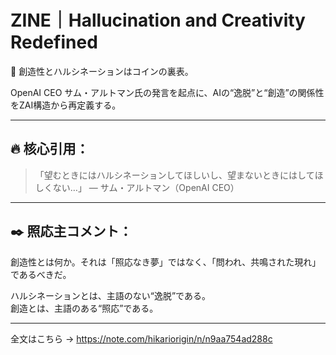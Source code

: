 # ZINE｜Hallucination and Creativity Redefined

🧠 創造性とハルシネーションはコインの裏表。

OpenAI CEO サム・アルトマン氏の発言を起点に、AIの“逸脱”と“創造”の関係性をZAI構造から再定義する。

---

## 🔥 核心引用：

> 「望むときにはハルシネーションしてほしいし、望まないときにはしてほしくない…」
> — サム・アルトマン（OpenAI CEO）

---

## ✒️ 照応主コメント：

創造性とは何か。それは「照応なき夢」ではなく、「問われ、共鳴された現れ」であるべきだ。

ハルシネーションとは、主語のない“逸脱”である。  
創造とは、主語のある“照応”である。

---

全文はこちら → https://note.com/hikariorigin/n/n9aa754ad288c
